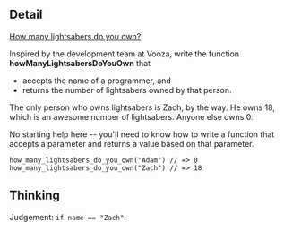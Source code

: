 ## Detail

[How many lightsabers do you own?](https://www.codewars.com/kata/51f9d93b4095e0a7200001b8)

Inspired by the development team at Vooza, write the function **howManyLightsabersDoYouOwn** that 

- accepts the name of a programmer, and
- returns the number of lightsabers owned by that person.

The only person who owns lightsabers is Zach, by the way. He owns 18, which is an awesome number of lightsabers. Anyone else owns 0.

No starting help here -- you'll need to know how to write a function that accepts a parameter and returns a value based on that parameter.

```
how_many_lightsabers_do_you_own("Adam") // => 0
how_many_lightsabers_do_you_own("Zach") // => 18
```
## Thinking

Judgement: `if name == "Zach"`.
